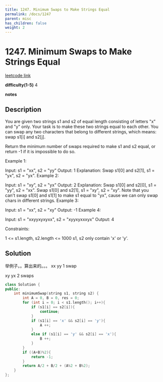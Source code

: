 ```yaml
---
title: 1247. Minimum Swaps to Make Strings Equal
permalink: /docs/1247
parent: misc
has_children: false
weight: 2
---
```

# 1247. Minimum Swaps to Make Strings Equal
[leetcode link](https://leetcode.com/problems/minimum-swaps-to-make-strings-equal/)

**difficulty(1-5)** 
4

**notes** 


## Description
You are given two strings s1 and s2 of equal length consisting of letters "x" and "y" only. Your task is to make these two strings equal to each other. You can swap any two characters that belong to different strings, which means: swap s1[i] and s2[j].

Return the minimum number of swaps required to make s1 and s2 equal, or return -1 if it is impossible to do so.

 

Example 1:

Input: s1 = "xx", s2 = "yy"
Output: 1
Explanation: 
Swap s1[0] and s2[1], s1 = "yx", s2 = "yx".
Example 2: 

Input: s1 = "xy", s2 = "yx"
Output: 2
Explanation: 
Swap s1[0] and s2[0], s1 = "yy", s2 = "xx".
Swap s1[0] and s2[1], s1 = "xy", s2 = "xy".
Note that you can't swap s1[0] and s1[1] to make s1 equal to "yx", cause we can only swap chars in different strings.
Example 3:

Input: s1 = "xx", s2 = "xy"
Output: -1
Example 4:

Input: s1 = "xxyyxyxyxx", s2 = "xyyxyxxxyx"
Output: 4
 

Constraints:

1 <= s1.length, s2.length <= 1000
s1, s2 only contain 'x' or 'y'.

## Solution
举例子。。算出来的。。。
xx
yy  1 swap

xy
yx  2 swaps



```c++
class Solution {
public:
    int minimumSwap(string s1, string s2) {
        int A = 0, B = 0, res = 0;
        for (int i = 0; i < s1.length(); i++){
            if (s1[i] == s2[i]){
                continue;
            }            
            if (s1[i] == 'x' && s2[i] == 'y'){
                A ++;
            }
            else if (s1[i] == 'y' && s2[i] == 'x'){
                B ++;
            }
        }
        if ((A+B)%2){
            return -1;
        }
        return A/2 + B/2 + (A%2 + B%2);
    }
};
``` 

<!-- 
Default label
{: .label }

Blue label
{: .label .label-blue }

Stable
{: .label .label-green }

New release
{: .label .label-purple }

Coming soon
{: .label .label-yellow }

Deprecated
{: .label .label-red } -->
